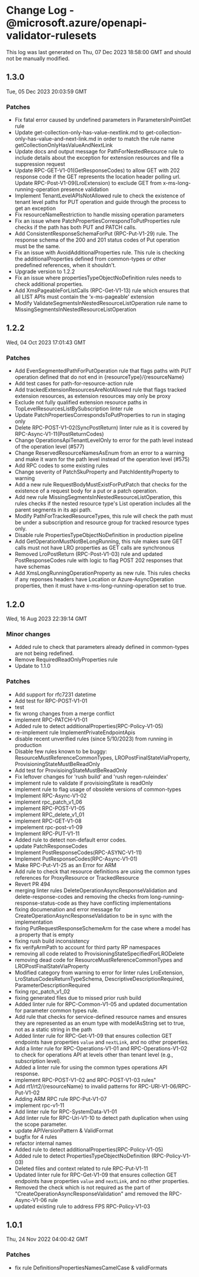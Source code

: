# Change Log - @microsoft.azure/openapi-validator-rulesets

This log was last generated on Thu, 07 Dec 2023 18:58:00 GMT and should not be manually modified.

## 1.3.0
Tue, 05 Dec 2023 20:03:59 GMT

### Patches

- Fix fatal error caused by undefined parameters in ParametersInPointGet rule
- Update get-collection-only-has-value-nextlink.md to get-collection-only-has-value-and-next-link.md in order to match the rule name getCollectionOnlyHasValueAndNextLink
- Update docs and output message for PathForNestedResource rule to include details about the exception for extension resources and file a suppression request
- Update RPC-GET-V1-01(GetResponseCodes) to allow GET with 202 response code if the GET represents the location header polling url. Update RPC-Post-V1-09(LroExtension) to exclude GET from x-ms-long-running-operation presence validation
- Implement TenantLevelAPIsNotAllowed rule to check the existence of tenant level paths for PUT operation and guide through the process to get an exception 
- Fix resourceNameRestriction to handle missing operation parameters
- Fix an issue where PatchPropertiesCorrespondToPutProperties rule checks if the path has both PUT and PATCH calls.
- Add ConsistentResponseSchemaForPut (RPC-Put-V1-29) rule. The response schema of the 200 and 201 status codes of Put operation must be the same.
- Fix an issue with AvoidAdditionalProperties rule. This rule is checking the additionalProperties defined from common-types or other predefined references, when it shouldn't.
- Upgrade version to 1.2.2
- Fix an issue where propertiesTypeObjectNoDefinition rules needs to check additional properties.
- Add XmsPageableForListCalls (RPC-Get-V1-13) rule which ensures that all LIST APIs must contain the ‘x-ms-pageable’ extension
- Modify ValidateSegmentsInNestedResourceListOperation rule name to MissingSegmentsInNestedResourceListOperation

## 1.2.2
Wed, 04 Oct 2023 17:01:43 GMT

### Patches

- Add EvenSegmentedPathForPutOperation rule that flags paths with PUT operation defined that do not end in {resourceType}/{resourceName}
- Add test cases for path-for-resource-action rule
- Add trackedExtensionResourcesAreNotAllowed rule that flags tracked extension resources, as extension resources may only be proxy
- Exclude not fully qualified extension resource paths in TopLevelResourcesListBySubscription linter rule
- Update PatchPropertiesCorrespondsToPutProperties to run in staging only
- Delete RPC-POST-V1-02(SyncPostReturn) linter rule as it is covered by RPC-Async-V1-11(PostReturnCodes)
- Change OperationsApiTenantLevelOnly to error for the path level instead of the operation level (#577)
- Change ReservedResourceNamesAsEnum from an error to a warning and make it warn for the path level instead of the operation level (#575)
- Add RPC codes to some existing rules
- Change severity of PatchSkuProperty and PatchIdentityProperty to warning
- Add a new rule RequestBodyMustExistForPutPatch that checks for the existence of a request body for a put or a patch operation.
- Add new rule MissingSegmentsInNestedResourceListOperation, this rules checks if the nested resource type's List operation includes all the parent segments in its api path.
- Modify PathForTrackedResourceTypes, this rule will check the path must be under a subscription and resource group for tracked resource types only.
- Disable rule PropertiesTypeObjectNoDefinition in production pipeline
- Add GetOperationMustNotBeLongRunning, this rule makes sure GET calls must not have LRO properties as GET calls are synchronous
- Removed LroPostReturn (RPC-Post-V1-03) rule and updated PostResponseCodes rule with logic to flag POST 202 responses that have schemas
- Add XmsLongRunningOperationProperty as new rule. This rules checks if any reponses headers have Location or Azure-AsyncOperation properties, then it must have x-ms-long-running-operation set to true.

## 1.2.0
Wed, 16 Aug 2023 22:39:14 GMT

### Minor changes

- Added rule to check that parameters already defined in common-types are not being redefined.
- Remove RequiredReadOnlyProperties rule
- Update to 1.1.0

### Patches

- Add support for rfc7231 datetime
- Add test for RPC-POST-V1-01
- test
- fix wrong changes from a merge conflict
- implement RPC-PATCH-V1-01
- Added rule to detect additionalProperties(RPC-Policy-V1-05)
- re-implement rule ImplementPrivateEndpointApis
- disable recent unverified rules (since 5/10/2023) from running in production
- Disable few rules known to be buggy: ResourceMustReferenceCommonTypes, LROPostFinalStateViaProperty, ProvisioningStateMustBeReadOnly
- Add test for ProvisioingStateMustBeReadOnly 
- Fix leftover changes for 'rush build' and 'rush regen-ruleindex'
- implement rule to validate if provisioingState is readOnly
- implement rule to flag usage of obsolete versions of common-types
- Implement RPC-Async-V1-02
- implement rpc_patch_v1_06
- implement RPC-POST-V1-05
- implement RPC_delete_v1_01
- implement RPC-GET-V1-08
- impelement rpc-post-v1-09
- Implement RPC-PUT-V1-11
- Added rule to detect non-default error codes.
- update PatchResponseCodes
- Implement PostResponseCodes(RPC-ASYNC-V1-11)
- Implement PutResponseCodes(RPC-Async-V1-01) 
- Make RPC-Put-V1-25 as an Error for ARM
- Add rule to check that resource definitions are using the common types references for ProxyResource or TrackedResource
- Revert PR 494
- merging linter rules DeleteOperationAsyncResponseValidation and delete-response-codes and removing the checks from long-running-response-status-code as they have conflicting implementations
- fixing documenation and error message for CreateOperationAsyncResponseValidation to be in sync with the implementation
- fixing PutRequestResponseSchemeArm for the case where a model has a property that is empty
- fixing rush build inconsistency
- fix verifyArmPath to account for third party RP namespaces
- removing all code related to ProvisioningStateSpecifiedForLRODelete
- removing dead code for ResourceMustReferenceCommonTypes and LROPostFinalStateViaProperty
- Modified category from warning to error for linter rules LroExtension, LroStatusCodesReturnTypeSchema, DescriptiveDescriptionRequired, ParameterDescriptionRequired
- fixing rpc_patch_v1_02
- fixing generated files due to missed prior rush build
- Added linter rule for RPC-Common-V1-05 and updated documentation for parameter common types rule.
- Add rule that checks for service-defined resource names and ensures they are represented as an enum type with modelAsString set to true, not as a static string in the path
- Added linter rule for RPC-Get-V1-09 that ensures collection GET endpoints have properties `value` and `nextLink`, and no other properties.
- Add a linter rule for RPC-Operations-V1-01 and RPC-Operations-V1-02 to check for operations API at levels other than tenant level (e.g., subscription level).
- Added a linter rule for using the common types operations API response.
- implement RPC-POST-V1-02 and RPC-POST-V1-03 rules"
- Add rt1/rt2/{resourceName} to invalid patterns for RPC-URI-V1-06/RPC-Put-V1-02
- Adding ARM RPC rule RPC-Put-V1-07
- implement rpc-v1-11
- Add linter rule for RPC-SystemData-V1-01
- Add linter rule for RPC-Uri-V1-10 to detect path duplication when using the scope parameter.
- update APIVersionPattern & ValidFormat
- bugfix for 4 rules
- refactor internal names
- Added rule to detect additionalProperties(RPC-Policy-V1-05)
- Added rule to detect PropertiesTypeObjectNoDefinition (RPC-Policy-V1-03)
- Deleted files and context related to rule RPC-Put-V1-11
- Updated linter rule for RPC-Get-V1-09 that ensures collection GET endpoints have properties `value` and `nextLink`, and no other properties.
- Removed the check which is not required as the part of "CreateOperationAsyncResponseValidation" amd removed the RPC-Async-V1-06 rule
- updated existing rule to address FPS RPC-Policy-V1-03

## 1.0.1
Thu, 24 Nov 2022 04:00:42 GMT

### Patches

- fix rule DefinitionsPropertiesNamesCamelCase & validFormats

